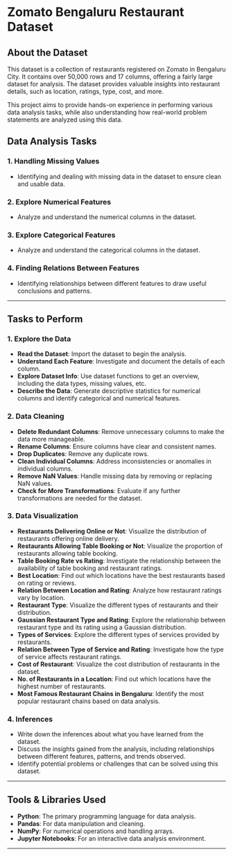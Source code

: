 # Zomato Bengaluru Restaurant Dataset

## **About the Dataset**

This dataset is a collection of restaurants registered on Zomato in Bengaluru City. It contains over 50,000 rows and 17 columns, offering a fairly large dataset for analysis. The dataset provides valuable insights into restaurant details, such as location, ratings, type, cost, and more.

This project aims to provide hands-on experience in performing various data analysis tasks, while also understanding how real-world problem statements are analyzed using this data.

## **Data Analysis Tasks**

### **1. Handling Missing Values**
- Identifying and dealing with missing data in the dataset to ensure clean and usable data.

### **2. Explore Numerical Features**
- Analyze and understand the numerical columns in the dataset.

### **3. Explore Categorical Features**
- Analyze and understand the categorical columns in the dataset.

### **4. Finding Relations Between Features**
- Identifying relationships between different features to draw useful conclusions and patterns.

---

## **Tasks to Perform**

### **1. Explore the Data**
   - **Read the Dataset**: Import the dataset to begin the analysis.
   - **Understand Each Feature**: Investigate and document the details of each column.
   - **Explore Dataset Info**: Use dataset functions to get an overview, including the data types, missing values, etc.
   - **Describe the Data**: Generate descriptive statistics for numerical columns and identify categorical and numerical features.

### **2. Data Cleaning**
   - **Delete Redundant Columns**: Remove unnecessary columns to make the data more manageable.
   - **Rename Columns**: Ensure columns have clear and consistent names.
   - **Drop Duplicates**: Remove any duplicate rows.
   - **Clean Individual Columns**: Address inconsistencies or anomalies in individual columns.
   - **Remove NaN Values**: Handle missing data by removing or replacing NaN values.
   - **Check for More Transformations**: Evaluate if any further transformations are needed for the dataset.

### **3. Data Visualization**
   - **Restaurants Delivering Online or Not**: Visualize the distribution of restaurants offering online delivery.
   - **Restaurants Allowing Table Booking or Not**: Visualize the proportion of restaurants allowing table booking.
   - **Table Booking Rate vs Rating**: Investigate the relationship between the availability of table booking and restaurant ratings.
   - **Best Location**: Find out which locations have the best restaurants based on rating or reviews.
   - **Relation Between Location and Rating**: Analyze how restaurant ratings vary by location.
   - **Restaurant Type**: Visualize the different types of restaurants and their distribution.
   - **Gaussian Restaurant Type and Rating**: Explore the relationship between restaurant type and its rating using a Gaussian distribution.
   - **Types of Services**: Explore the different types of services provided by restaurants.
   - **Relation Between Type of Service and Rating**: Investigate how the type of service affects restaurant ratings.
   - **Cost of Restaurant**: Visualize the cost distribution of restaurants in the dataset.
   - **No. of Restaurants in a Location**: Find out which locations have the highest number of restaurants.
   - **Most Famous Restaurant Chains in Bengaluru**: Identify the most popular restaurant chains based on data analysis.

### **4. Inferences**
   - Write down the inferences about what you have learned from the dataset. 
   - Discuss the insights gained from the analysis, including relationships between different features, patterns, and trends observed.
   - Identify potential problems or challenges that can be solved using this dataset.

---

## **Tools & Libraries Used**

- **Python**: The primary programming language for data analysis.
- **Pandas**: For data manipulation and cleaning.
- **NumPy**: For numerical operations and handling arrays.
- **Jupyter Notebooks**: For an interactive data analysis environment.

---
